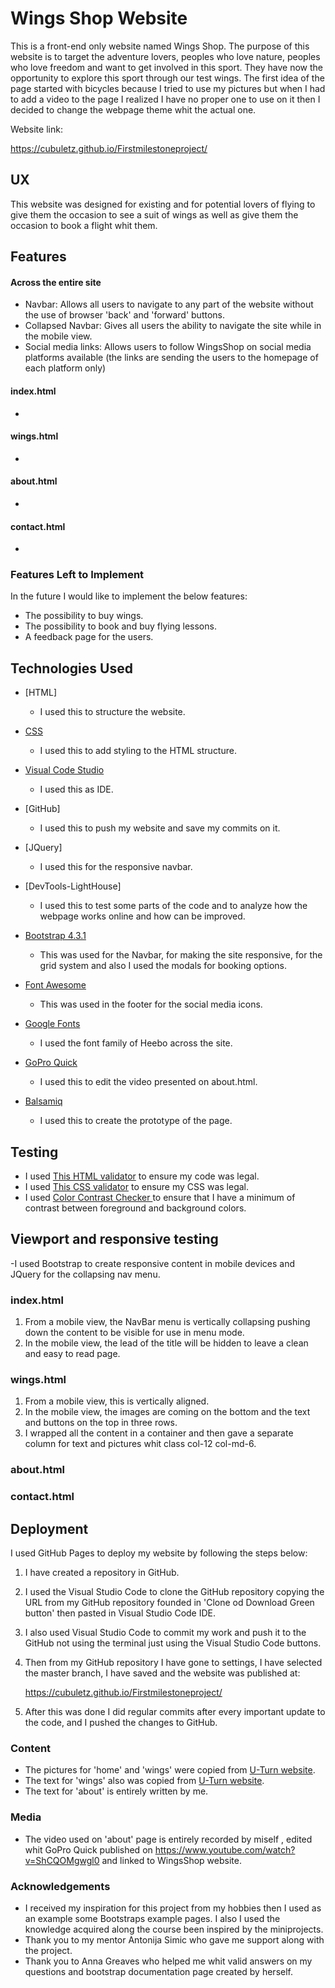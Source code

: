 # Wings Shop Website

This is a front-end only website named Wings Shop. The purpose of this website is to target the adventure lovers, peoples who love nature, peoples who love freedom and want to get involved in this sport.
They have now the opportunity to explore this sport through our test wings. 
The first idea of the page started with bicycles because I tried to use my pictures but when I had to add a video to the page I realized I have no proper one to use on it then I decided to change the webpage theme whit the actual one.

Website link:

https://cubuletz.github.io/Firstmilestoneproject/
 
## UX
 
This website was designed for existing and for potential lovers of flying to give them the occasion to see a suit of wings as well as give them the occasion to book a flight whit them.


## Features

#### Across the entire site

- Navbar: Allows all users to navigate to any part of the website without the use of browser 'back' and 'forward' buttons.
- Collapsed Navbar: Gives all users the ability to navigate the site while in the mobile view.
- Social media links: Allows users to follow WingsShop on social media platforms available (the links are sending the users to the homepage of each platform only)

#### index.html

-

#### wings.html

- 

#### about.html

- 

#### contact.html

- 


### Features Left to Implement

In the future I would like to implement the below features:
- The possibility to buy wings.
- The possibility to book and buy flying lessons.
- A feedback page for the users.


## Technologies Used
- [HTML] 
     - I used this to structure the website.

- [CSS]() 
     - I used this to add styling to the HTML structure.

- [Visual Code Studio](https://code.visualstudio.com/) 
     - I used this as IDE.

- [GitHub] 
     - I used this to push my website and save my commits on it. 

- [JQuery] 
     - I used this for the responsive navbar.

- [DevTools-LightHouse] 
     - I used this to test some parts of the code and to analyze how the webpage works online and how can be improved.

- [Bootstrap 4.3.1](https://stackpath.bootstrapcdn.com/bootstrap/4.3.1/css/bootstrap.min.css)  
     - This was used for the Navbar, for making the site responsive, for the grid system and also I used the modals for booking options.

- [Font Awesome](https://use.fontawesome.com/releases/v5.8.2/css/all.css) 
     - This was used in the footer for the social media icons.

- [Google Fonts](https://fonts.googleapis.com/css?family=Heebo&display=swap) 
     - I used the font family of Heebo across the site.
    
- [GoPro Quick](https://shop.gopro.com/EMEA/softwareandapp/quik-%7C-desktop/Quik-Desktop.html) 
     - I used this to edit the video presented on about.html.

- [Balsamiq]() 
     - I used this to create the prototype of the page.

## Testing

- I used [This HTML validator](https://validator.w3.org/) to ensure my code was legal.
- I used [This CSS validator](https://jigsaw.w3.org/css-validator/) to ensure my CSS was legal.
- I used [Color Contrast Checker ](https://webaim.org/resources/contrastchecker/) to ensure that I have a minimum of contrast between
foreground and background colors.


## Viewport and responsive testing

-I used Bootstrap to create responsive content in mobile devices and JQuery for the collapsing nav menu.

### index.html

1. From a mobile view, the NavBar menu is vertically collapsing pushing down the content to be visible for use in menu mode.  
2. In the mobile view, the lead of the title will be hidden to leave a clean and easy to read page.


### wings.html

1. From a mobile view, this is vertically aligned.
2. In the mobile view, the images are coming on the bottom and the text and buttons on the top in three rows.
3. I wrapped all the content in a container and then gave a separate column for text and pictures whit class col-12 col-md-6.


### about.html



### contact.html



## Deployment

I used GitHub Pages to deploy my website by following the steps below:

1. I have created a repository in GitHub.

2. I used the Visual Studio Code to clone the GitHub repository copying the URL from my GitHub repository founded in 'Clone od Download Green button' then pasted in Visual Studio Code IDE.
  
3. I also used Visual Studio Code to commit my work and push it to the GitHub not using the terminal just using the Visual Studio Code buttons.

4. Then from my GitHub repository I have gone to settings, I have selected the master branch, I have saved and the website was published at:

    https://cubuletz.github.io/Firstmilestoneproject/

5. After this was done I did regular commits after every important update to the code, and I pushed the changes to GitHub.


### Content
- The pictures for 'home' and 'wings' were copied from [U-Turn website](http://www.u-turn.de/web/).
- The text for 'wings' also was copied from [U-Turn website](http://www.u-turn.de/web/).
- The text for 'about' is entirely written by me.

  
### Media
- The video used on 'about' page is entirely recorded by miself , edited whit GoPro Quick published on https://www.youtube.com/watch?v=ShCQOMgwgl0 and linked to WingsShop website.


### Acknowledgements

- I received my inspiration for this project from my hobbies then I used as an example some Bootstraps example pages. I also I used the knowledge acquired along the course been inspired by the miniprojects.
- Thank you to my mentor Antonija Simic who gave me support along with the project.
- Thank you to Anna Greaves who helped me whit valid answers on my questions and bootstrap documentation page created by herself.